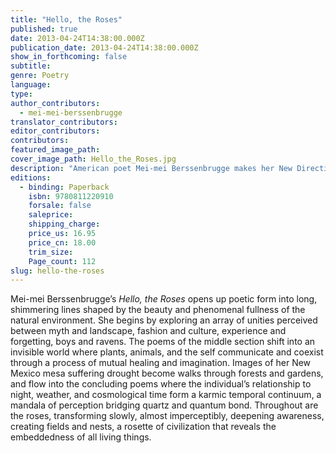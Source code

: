 ```yaml
---
title: "Hello, the Roses"
published: true
date: 2013-04-24T14:38:00.000Z
publication_date: 2013-04-24T14:38:00.000Z
show_in_forthcoming: false
subtitle:
genre: Poetry
language:
type:
author_contributors:
  - mei-mei-berssenbrugge
translator_contributors:
editor_contributors:
contributors:
featured_image_path:
cover_image_path: Hello_the_Roses.jpg
description: "American poet Mei-mei Berssenbrugge makes her New Directions debut with this breathtaking new collection "
editions:
  - binding: Paperback
    isbn: 9780811220910
    forsale: false
    saleprice:
    shipping_charge:
    price_us: 16.95
    price_cn: 18.00
    trim_size:
    Page_count: 112
slug: hello-the-roses
---
```


Mei-mei Berssenbrugge’s _Hello, the Roses_ opens up poetic form into long, shimmering lines shaped by the beauty and phenomenal fullness of the natural environment. She begins by exploring an array of unities perceived between myth and landscape, fashion and culture, experience and forgetting, boys and ravens. The poems of the middle section shift into an invisible world where plants, animals, and the self communicate and coexist through a process of mutual healing and imagination. Images of her New Mexico mesa suffering drought become walks through forests and gardens, and flow into the concluding poems where the individual’s relationship to night, weather, and cosmological time form a karmic temporal continuum, a mandala of perception bridging quartz and quantum bond. Throughout are the roses, transforming slowly, almost imperceptibly, deepening awareness, creating fields and nests, a rosette of civilization that reveals the embeddedness of all living things.

